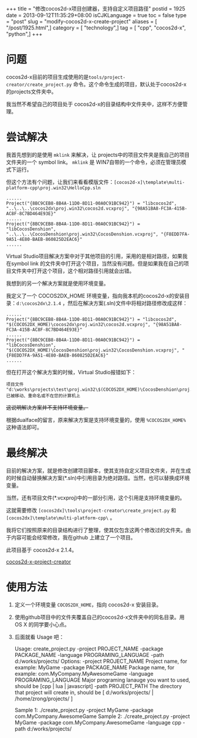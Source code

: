 +++
title = "修改cocos2d-x项目创建器，支持自定义项目路径"
postid = 1925
date = 2013-09-12T11:35:29+08:00
isCJKLanguage = true
toc = false
type = "post"
slug = "modify-cocos2d-x-create-project"
aliases = [ "/post/1925.html",]
category = [ "technology",]
tag = [ "cpp", "cocos2d-x", "python",]
+++


# 问题

cocos2d-x目前的项目生成使用的是`tools/project-creator/create_project.py` 命令。这个命令生成的项目，默认处于cocos2d-x的projects文件夹中。

我当然不希望自己的项目处于 cocos2d-x的目录结构中文件夹中，这样不方便管理。

# 尝试解决

我首先想到的是使用 `mklink` 来解决，让 projects中的项目文件夹是我自己的项目文件夹的一个 symbol link。 `mklink` 是 WIN7自带的一个命令，必须在管理员模式下运行。

但这个方法有个问题，让我们来看看模版文件：`[cocos2d-x]\template\multi-platform-cpp\proj.win32\HelloCpp.sln`

    ......
    Project("{8BC9CEB8-8B4A-11D0-8D11-00A0C91BC942}") = "libcocos2d", "..\..\..\cocos2dx\proj.win32\cocos2d.vcxproj", "{98A51BA8-FC3A-415B-AC8F-8C7BD464E93E}"
    ......
    Project("{8BC9CEB8-8B4A-11D0-8D11-00A0C91BC942}") = "libCocosDenshion", "..\..\..\CocosDenshion\proj.win32\CocosDenshion.vcxproj", "{F8EDD7FA-9A51-4E80-BAEB-860825D2EAC6}"
    ......

Virtual Studio项目解决方案中对于其他项目的引用，采用的是相对路径，如果我在symbol link 的文件夹中打开这个项目，当然没有问题。但是如果我在自己的项目文件夹中打开这个项目，这个相对路径引用就会出错。

我想到的另一个解决方案就是使用环境变量。<!--more-->

我定义了一个 COCOS2DX\_HOME 环境变量，指向我本机的cocos2d-x的安装目录：`d:\cocos2dx\2.1.4` ，然后在解决方案(.sln)文件中将相对路径修改成这样：

    ......
    Project("{8BC9CEB8-8B4A-11D0-8D11-00A0C91BC942}") = "libcocos2d", "$(COCOS2DX_HOME)\cocos2dx\proj.win32\cocos2d.vcxproj", "{98A51BA8-FC3A-415B-AC8F-8C7BD464E93E}"
    ......
    Project("{8BC9CEB8-8B4A-11D0-8D11-00A0C91BC942}") = "libCocosDenshion", "$(COCOS2DX_HOME)\CocosDenshion\proj.win32\CocosDenshion.vcxproj", "{F8EDD7FA-9A51-4E80-BAEB-860825D2EAC6}"
    ......

但在打开这个解决方案的时候，Virtual Studio报错如下：

    项目文件 "d:\works\projects\test\proj.win32\$(COCOS2DX_HOME)\CocosDenshion\proj.win32\CocosDenshion.vcxproj" 已被移动、重命名或不在您的计算机上

<del>这说明解决方案并不支持环境变量。</del>

根据dualface的留言，原来解决方案是支持环境变量的，使用 `%COCOS2DX_HOME%`这种语法即可。

# 最终解决

目前的解决方案，就是修改创建项目脚本，使其支持自定义项目文件夹，并在生成的时候自动替换解决方案(\*.sln)中引用目录为绝对路径。当然，也可以替换成环境变量。

当然，还有项目文件(\*.vcxproj)中的一部分引用，这个引用是支持环境变量的。

这就需要修改 `[cocos2dx]\tools\project-creator\create_project.py` 和`[cocos2dx]\template\multi-platform-cpp\` 。

我将它们按照原来的目录结构进行了整理，使其仅包含这两个修改过的文件夹。由于内容可能会经常修改，我在github 上建立了一个项目。

此项目基于 cocos2d-x 2.1.4。

[cocos2d-x-project-creator](https://github.com/zrong/cocos2d-x-project-creator)

# 使用方法

1.  定义一个环境变量 `COCOS2DX_HOME`，指向 cocos2d-x 安装目录。
2.  使用github项目中的文件夹覆盖自己的cocos2d-x文件夹中的同名目录。用 OS X 的同学要小心点。
3.  后面就看 Usage 吧：

	Usage: create_project.py -project PROJECT_NAME -package PACKAGE_NAME -language PROGRAMING_LANGUAGE -path d:/works/projects/
	Options:
	  -project   PROJECT_NAME          Project name, for example: MyGame
	  -package   PACKAGE_NAME          Package name, for example: com.MyCompany.MyAwesomeGame
	  -language  PROGRAMING_LANGUAGE   Major programing lanauge you want to used, should be [cpp | lua | javascript]
	  -path  PROJECT_PATH The directory that project will create in, should be [ d:/works/projects/ | /home/zrong/projects/ ]

	Sample 1: ./create_project.py -project MyGame -package com.MyCompany.AwesomeGame
	Sample 2: ./create_project.py -project MyGame -package com.MyCompany.AwesomeGame -language cpp -path d:/works/projects/
